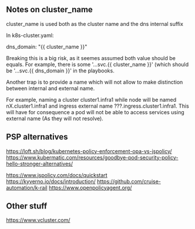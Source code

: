 ## Notes on cluster_name


cluster_name is used both as the cluster name and the dns internal suffix

In k8s-cluster.yaml:

dns_domain: "{{ cluster_name }}"

Breaking this is a big risk, as it seemes assumed both value should be equals. 
For example, there is some '...svc.{{ cluster_name }}' (which should be '...svc.{{ dns_domain }}' in the playbooks.

Another trap is to provide a name which will not allow to make distinction between internal and external name.

For example, naming a cluster cluster1.infra1 while node will be named nX.cluster1.infra1 and ingress external name ???.ingress.cluster1.infra1. 
This will have for consequence a pod will not be able to access services using external name (As they will not resolve).


## PSP alternatives

https://loft.sh/blog/kubernetes-policy-enforcement-opa-vs-jspolicy/
https://www.kubermatic.com/resources/goodbye-pod-security-policy-hello-stronger-alternatives/

https://www.jspolicy.com/docs/quickstart
https://kyverno.io/docs/introduction/
https://github.com/cruise-automation/k-rail
https://www.openpolicyagent.org/


## Other stuff

https://www.vcluster.com/

